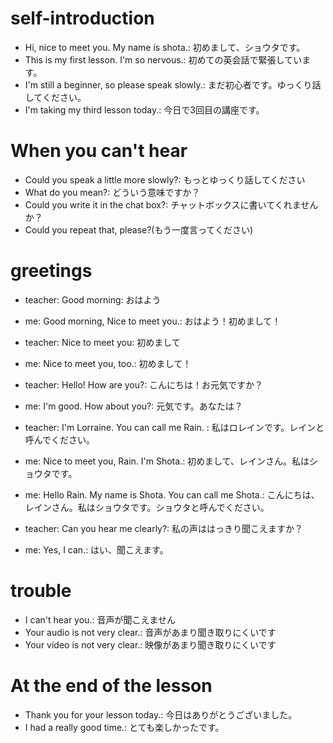 # self-introduction
- Hi, nice to meet you. My name is shota.: 初めまして、ショウタです。
- This is my first lesson. I'm so nervous.: 初めての英会話で緊張しています。
- I'm still a beginner, so please speak slowly.: まだ初心者です。ゆっくり話してください。
- I'm taking my third lesson today.: 今日で3回目の講座です。

# When you can't hear
- Could you speak a little more slowly?: もっとゆっくり話してください
- What do you mean?: どういう意味ですか？
- Could you write it in the chat box?: チャットボックスに書いてくれませんか？
- Could you repeat that, please?(もう一度言ってください)

# greetings
- teacher: Good morning: おはよう
- me: Good morning, Nice to meet you.: おはよう！初めまして！

- teacher: Nice to meet you: 初めまして
- me: Nice to meet you, too.: 初めまして！

- teacher: Hello! How are you?: こんにちは！お元気ですか？
- me: I'm good. How about you?: 元気です。あなたは？

- teacher: I'm Lorraine. You can call me Rain. : 私はロレインです。レインと呼んでください。
- me: Nice to meet you, Rain. I'm Shota.: 初めまして、レインさん。私はショウタです。
- me: Hello Rain. My name is Shota. You can call me Shota.: こんにちは、レインさん。私はショウタです。ショウタと呼んでください。

- teacher: Can you hear me clearly?: 私の声ははっきり聞こえますか？
- me: Yes, I can.: はい、聞こえます。

# trouble
- I can't hear you.: 音声が聞こえません
- Your audio is not very clear.: 音声があまり聞き取りにくいです
- Your video is not very clear.: 映像があまり聞き取りにくいです

# At the end of the lesson 
- Thank you for your lesson today.: 今日はありがとうございました。
- I had a really good time.: とても楽しかったです。
